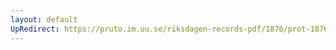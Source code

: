 ```yaml
---
layout: default
UpRedirect: https://pruto.im.uu.se/riksdagen-records-pdf/1876/prot-1876--fk--028/prot-1876--fk--028_015.pdf
---
```

